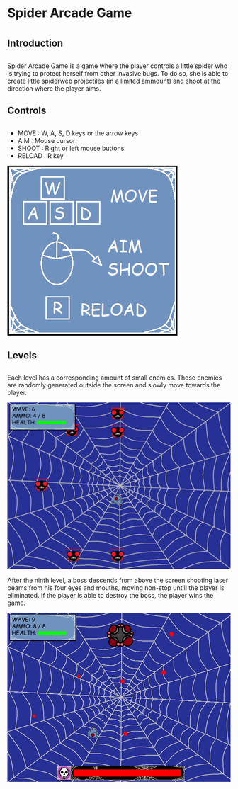 # Spider Arcade Game <h1>

## Introduction <h2>
Spider Arcade Game is a game where the player controls a little spider who is trying to protect herself from other invasive bugs. To do so, she is able to create little spiderweb projectiles (in a limited ammount) and shoot at the direction where the player aims.

## Controls <h2>
* MOVE : W, A, S, D keys or the arrow keys
* AIM : Mouse cursor
* SHOOT : Right or left mouse buttons
* RELOAD : R key

![Controls](https://raw.githubusercontent.com/MatheusFarias03/SpiderArcadeGame/master/sprites/controls.png)

## Levels <h2>
Each level has a corresponding amount of small enemies. These enemies are randomly generated outside the screen and slowly move towards the player.

![Small enemies chasing the player](https://raw.githubusercontent.com/MatheusFarias03/SpiderArcadeGame/master/GameScreenshots/Screenshot%20(152).png)

<p>After the ninth level, a boss descends from above the screen shooting laser beams from his four eyes and mouths, moving non-stop untill the player is eliminated. If the player is able to destroy the boss, the player wins the game.</p>

![Boss](https://raw.githubusercontent.com/MatheusFarias03/SpiderArcadeGame/master/GameScreenshots/Screenshot%20(153).png)
